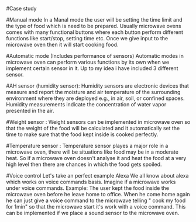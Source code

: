 #Case study 


#Manual mode 
In a Manal mode the user will be setting the time limit and the type of food which is need to be prepared. 
Usually microwave ovens comes with many functional buttons where each button perform different functions like start/stop, setting time etc. 
Once we give input to the microwave oven then it will start cooking food. 

#Automatic mode
(Includes performance of sensors)
Automatic modes in microwave oven can perform various functions by its own when we implement certain sensor in it. 
Up to my idea i have included 3 different sensor.

#AH sensor (humidity sensor):
Humidity sensors are electronic devices that measure and report the moisture and air temperature of the surrounding environment where they are deployed e.g., in air, soil, or confined spaces. Humidity measurements indicate the concentration of water vapor presented in the air.

#Weight sensor :
Weight sensors can be  implemented in microwave oven so that the weight of the food will be calculated and it automatically set the time to make sure that the food kept inside is cooked perfectly.

#Temperature sensor :
Temperature sensor playes a major role in a microwave oven, there will be situations like food may be in a moderate heat. So if a microwave oven doesn't analyse it and heat the food at a very high level then there are chances in which the food gets spoiled. 

#Voice control
Let's take an perfect example Alexa
We all know about alexa which works on voice commands basis. 
Imagine if a microwave works under voice commands.
Example: The user kept the food inside the microwave oven before he leave home to office. When he come home again he can just give a voice command to the microwave telling " cook my food for 1min" so that the microwave start it's work with a voice command.
This can be implemented if we place a sound sensor to the microwave oven.
